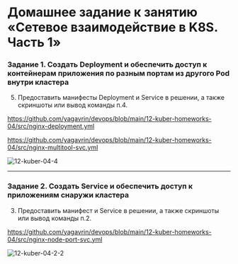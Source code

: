 # Домашнее задание к занятию «Сетевое взаимодействие в K8S. Часть 1»

### Задание 1. Создать Deployment и обеспечить доступ к контейнерам приложения по разным портам из другого Pod внутри кластера

5. Предоставить манифесты Deployment и Service в решении, а также скриншоты или вывод команды п.4.

https://github.com/yagavrin/devops/blob/main/12-kuber-homeworks-04/src/nginx-deployment.yml

https://github.com/yagavrin/devops/blob/main/12-kuber-homeworks-04/src/nginx-multitool-svc.yml

![12-kuber-04-4](https://github.com/user-attachments/assets/de0aaac8-1a34-40d6-ae2e-3766d5aad3e9)

------

### Задание 2. Создать Service и обеспечить доступ к приложениям снаружи кластера

3. Предоставить манифест и Service в решении, а также скриншоты или вывод команды п.2.

https://github.com/yagavrin/devops/blob/main/12-kuber-homeworks-04/src/nginx-node-port-svc.yml

![12-kuber-04-2-2](https://github.com/user-attachments/assets/1a20cbce-1255-4153-9be8-6d3226aa5957)
